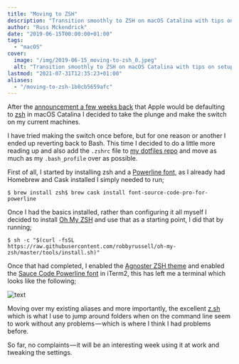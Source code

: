```yaml
---
title: "Moving to ZSH"
description: "Transition smoothly to ZSH on macOS Catalina with tips on setup, Oh My ZSH installation, theme customization, and porting existing configurations."
author: "Russ Mckendrick"
date: "2019-06-15T00:00:00+01:00"
tags:
  - "macOS"
cover:
  image: "/img/2019-06-15_moving-to-zsh_0.jpeg"
  alt: "Transition smoothly to ZSH on macOS Catalina with tips on setup, Oh My ZSH installation, theme customization, and porting existing configurations."
lastmod: "2021-07-31T12:35:23+01:00"
aliases:
  - "/moving-to-zsh-1b0cb5659afc"
---
```


After the [announcement a few weeks back](https://www.theverge.com/2019/6/4/18651872/apple-macos-catalina-zsh-bash-shell-replacement-features) that Apple would be defaulting to [zsh](http://zsh.sourceforge.net) in macOS Catalina I decided to take the plunge and make the switch on my current machines.

I have tried making the switch once before, but for one reason or another I ended up reverting back to Bash. This time I decided to do a little more reading up and also add the `.zshrc` file to [my dotfiles repo](https://github.com/russmckendrick/dotfiles) and move as much as my `.bash_profile` over as possible.

First of all, I started by installing zsh and a [Powerline font](https://github.com/powerline/fonts), as I already had Homebrew and Cask installed I simply needed to run;

```
$ brew install zsh$ brew cask install font-source-code-pro-for-powerline
```

Once I had the basics installed, rather than configuring it all myself I decided to install [Oh My ZSH](https://ohmyz.sh) and use that as a starting point, I did that by running;

```
$ sh -c "$(curl -fsSL https://raw.githubusercontent.com/robbyrussell/oh-my-zsh/master/tools/install.sh)"
```

Once that had completed, I enabled the [Agnoster ZSH theme](https://github.com/agnoster/agnoster-zsh-theme) and enabled the [Sauce Code Powerline font](https://github.com/ryanoasis/nerd-fonts/tree/master/patched-fonts/SourceCodePro) in iTerm2, this has left me a terminal which looks like the following;

![text](/img/2019-06-15_moving-to-zsh_1.png)

Moving over my existing aliases and more importantly, the excellent [z.sh](https://github.com/rupa/z) which is what I use to jump around folders when on the command line seem to work without any problems — which is where I think I had problems before.

So far, no complaints — it will be an interesting week using it at work and tweaking the settings.
